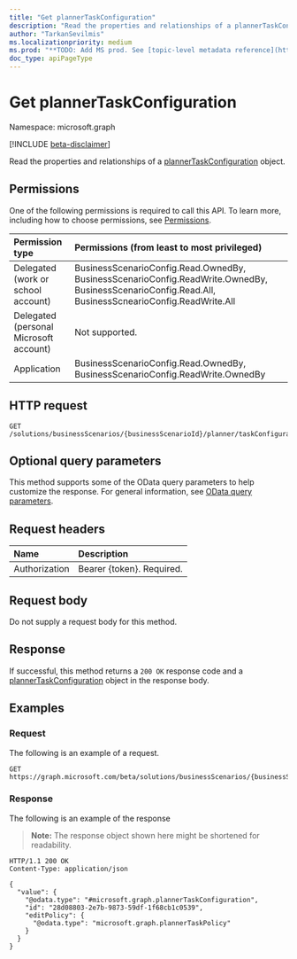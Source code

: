 ```yaml
---
title: "Get plannerTaskConfiguration"
description: "Read the properties and relationships of a plannerTaskConfiguration object."
author: "TarkanSevilmis"
ms.localizationpriority: medium
ms.prod: "**TODO: Add MS prod. See [topic-level metadata reference](https://aka.ms/msgo?pagePath=Document-APIs/Guidelines/Metadata)**"
doc_type: apiPageType
---
```


# Get plannerTaskConfiguration
Namespace: microsoft.graph

[!INCLUDE [beta-disclaimer](../../includes/beta-disclaimer.md)]

Read the properties and relationships of a [plannerTaskConfiguration](../resources/plannertaskconfiguration.md) object.

## Permissions
One of the following permissions is required to call this API. To learn more, including how to choose permissions, see [Permissions](/graph/permissions-reference).

|Permission type|Permissions (from least to most privileged)|
|:---|:---|
|Delegated (work or school account)|BusinessScenarioConfig.Read.OwnedBy, BusinessScenarioConfig.ReadWrite.OwnedBy, BusinessScenarioConfig.Read.All, BusinessScnearioConfig.ReadWrite.All|
|Delegated (personal Microsoft account)|Not supported.|
|Application|BusinessScenarioConfig.Read.OwnedBy, BusinessScenarioConfig.ReadWrite.OwnedBy|

## HTTP request

<!-- {
  "blockType": "ignored"
}
-->
``` http
GET /solutions/businessScenarios/{businessScenarioId}/planner/taskConfiguration
```

## Optional query parameters
This method supports some of the OData query parameters to help customize the response. For general information, see [OData query parameters](/graph/query-parameters).

## Request headers
|Name|Description|
|:---|:---|
|Authorization|Bearer {token}. Required.|

## Request body
Do not supply a request body for this method.

## Response

If successful, this method returns a `200 OK` response code and a [plannerTaskConfiguration](../resources/plannertaskconfiguration.md) object in the response body.

## Examples

### Request
The following is an example of a request.
<!-- {
  "blockType": "request",
  "name": "get_plannertaskconfiguration"
}
-->
``` http
GET https://graph.microsoft.com/beta/solutions/businessScenarios/{businessScenarioId}/planner/taskConfiguration
```


### Response
The following is an example of the response
>**Note:** The response object shown here might be shortened for readability.
<!-- {
  "blockType": "response",
  "truncated": true,
  "@odata.type": "microsoft.graph.plannerTaskConfiguration"
}
-->
``` http
HTTP/1.1 200 OK
Content-Type: application/json

{
  "value": {
    "@odata.type": "#microsoft.graph.plannerTaskConfiguration",
    "id": "28d08803-2e7b-9873-59df-1f68cb1c0539",
    "editPolicy": {
      "@odata.type": "microsoft.graph.plannerTaskPolicy"
    }
  }
}
```

